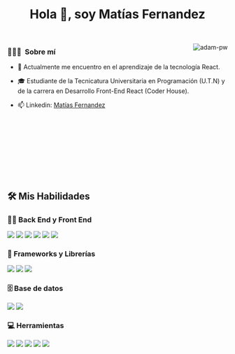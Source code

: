 
<h1 align="center">Hola 👋, soy Matías Fernandez</h1>

<br>

<p><img align="right" src="https://github.com/Adam-pw/Adam-pw/blob/main/animation_500_kxa883sd.gif" alt="adam-pw" /></p>

### 👨🏻‍💻 &nbsp;Sobre mí

- 🌱 Actualmente me encuentro en el aprendizaje de la tecnología React.
  
- 🎓 Estudiante de la Tecnicatura Universitaria en Programación (U.T.N) y de la carrera en Desarrollo Front-End React (Coder House).

- 📫 Linkedin: <a href="https://www.linkedin.com/in/mat%C3%ADas-fernandez-331656325/">Matías Fernandez</a>


<br> <br> <br> <br> <br> <br> <br> <br>

## 🛠️ Mis Habilidades

### 👨‍💻 Back End y Front End

<p>
    <img src="https://img.shields.io/badge/c%23-%23239120.svg?style=for-the-badge&logo=csharp&logoColor=white">
    <img src="https://img.shields.io/badge/html5-%23E34F26.svg?style=for-the-badge&logo=html5&logoColor=white">
    <img src="https://img.shields.io/badge/css3-%231572B6.svg?style=for-the-badge&logo=css3&logoColor=white">
    <img src="https://img.shields.io/badge/java-%23ED8B00.svg?style=for-the-badge&logo=openjdk&logoColor=white">
    <img src="https://img.shields.io/badge/javascript-%23323330.svg?style=for-the-badge&logo=javascript&logoColor=%23F7DF1E">
    <img src="https://img.shields.io/badge/react-%2320232a.svg?style=for-the-badge&logo=react&logoColor=%2361DAFB">
</p>

### 🧰 Frameworks y Librerías

<p>
   <img src="https://img.shields.io/badge/.NET-5C2D91?style=for-the-badge&logo=.net&logoColor=white">
    <img src="https://img.shields.io/badge/spring-%236DB33F.svg?style=for-the-badge&logo=spring&logoColor=white">
   <img src="https://img.shields.io/badge/bootstrap-%238511FA.svg?style=for-the-badge&logo=bootstrap&logoColor=white">
   
</p>

### 🗄️ Base de datos 

<p>
    <img src="https://img.shields.io/badge/postgres-%23316192.svg?style=for-the-badge&logo=postgresql&logoColor=white" />
    <img src="https://img.shields.io/badge/MongoDB-%234ea94b.svg?style=for-the-badge&logo=mongodb&logoColor=white">
</p>

### 💻 Herramientas

<p>
   <img src="https://img.shields.io/badge/git-%23F05033.svg?style=for-the-badge&logo=git&logoColor=white">
   <img src="https://img.shields.io/badge/github-%23121011.svg?style=for-the-badge&logo=github&logoColor=white">
   <img src="https://img.shields.io/badge/Visual%20Studio-5C2D91.svg?style=for-the-badge&logo=visual-studio&logoColor=white">
   <img src="https://img.shields.io/badge/Visual%20Studio%20Code-0078d7.svg?style=for-the-badge&logo=visual-studio-code&logoColor=white">
   <img src="https://img.shields.io/badge/Eclipse-FE7A16.svg?style=for-the-badge&logo=Eclipse&logoColor=white">
  
</p>
